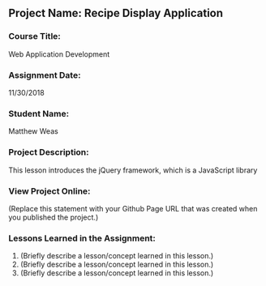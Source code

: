 ## Project Name:  Recipe Display Application

### Course Title:
Web Application Development

### Assignment Date:  
11/30/2018

### Student Name:  
Matthew Weas

### Project Description:
This lesson introduces the jQuery framework, which is a JavaScript library

### View Project Online:
(Replace this statement with your Github Page URL that was created when you 
 published the project.)

### Lessons Learned in the Assignment:
1. (Briefly describe a lesson/concept learned in this lesson.)
2. (Briefly describe a lesson/concept learned in this lesson.)
3. (Briefly describe a lesson/concept learned in this lesson.)


